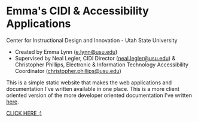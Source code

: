 # Emma's CIDI & Accessibility Applications
Center for Instructional Design and Innovation - Utah State University
* Created by Emma Lynn (e.lynn@usu.edu)
* Supervised by Neal Legler, CIDI Director (neal.legler@usu.edu) & Christopher Phillips, Electronic & Information Technology Accessibility Coordinator (christopher.phillips@usu.edu)

This is a simple static website that makes the web applications and documentation I've written available in one place.
This is a more client oriented version of the more developer oriented documentation I've written [here](https://github.com/emmalynnnn/cidi-docs).

[CLICK HERE :)](https://master.d3onio3knkhn91.amplifyapp.com/)


